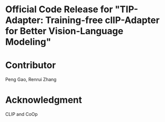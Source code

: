 # Official Code Release for "TIP-Adapter: Training-free clIP-Adapter for Better Vision-Language Modeling"

# Contributor
Peng Gao, Renrui Zhang

# Acknowledgment
CLIP and CoOp
